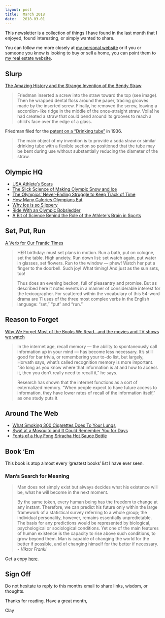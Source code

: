 ```yaml
---
layout: post
title:  March 2018
date:   2018-03-01
---
```


This newsletter is a collection of things I have found in the last month that I enjoyed, found interesting, or simply wanted to share.

You can follow me more closely at [my personal website](http://claycarson.net "Personal Website") or if you or someone you know is looking to buy or sell a home, you can point them to [my real estate website](http://claycarson.com "Business Website ").


## Slurp

[The Amazing History and the Strange Invention of the Bendy Straw](https://www.theatlantic.com/business/archive/2011/11/the-amazing-history-and-the-strange-invention-of-the-bendy-straw/248923/?01r2a9gdkgac "The Amazing History and the Strange Invention of the Bendy Straw")

> Friedman inserted a screw into the straw toward the top (see image). Then he wrapped dental floss around the paper, tracing grooves made by the inserted screw. Finally, he removed the screw, leaving a accordion-like ridge in the middle of the once-straight straw. Voila! he had created a straw that could bend around its grooves to reach a child’s face over the edge of a glass.

Friedman filed for the [patent on a “Drinking tube”](https://patents.google.com/patent/US2094268 "Patent") in 1936.

> The main object of my invention is to provide a soda straw or similar drinking tube with a flexible section so positioned that the tube may be bent during use without substantially reducing the diameter of the straw.

## Olympic HQ

- [USA Athlete’s Scars](https://www.sbnation.com/2018/2/8/16868932/winter-olympics-pyeongchang-team-usa-athletes-scars "USA Athlete’s Scars")
- [The Slick Science of Making Olympic Snow and Ice](https://www.smithsonianmag.com/science-nature/slick-science-making-olympic-snow-and-ice-180968014/ "The Slick Science of Making Olympic Snow and Ice")
- [The Olympics’ Never-Ending Struggle to Keep Track of Time](https://www.newyorker.com/tech/elements/the-olympics-never-ending-struggle-to-keep-track-of-time "The Olympics’ Never-Ending Struggle to Keep Track of Time")
- [How Many Calories Olympians Eat](https://www.vox.com/2018/2/13/17003696/what-olympic-athletes-eat "How Many Calories Olympians Eat")
- [Why Ice is so Slippery](https://www.vox.com/science-and-health/2018/2/13/16973886/olympics-2018-ice-skating-science-speed "Why ice is so slippery")
- [Ride With an Olympic Bobsledder](https://www.youtube.com/watch?v=we_Cs4Q0P2A "Ride With an Olympic Bobsledder")
- [A Bit of Science Behind the Role of the Athlete's Brain in Sports](http://tingilinde.typepad.com/omenti/2018/02/science-behind-the-brain-in-athletics.html "A Bit of Science Behind the Role of the Athlete's Brain in Sports")

## Set, Put, Run

[A Verb for Our Frantic Times](http://www.nytimes.com/2011/05/29/opinion/29winchester.html "A Verb for Our Frantic Times")

> HER birthday: must set plans in motion. Run a bath, put on cologne, set the table. High anxiety. Run down list: set watch again, put water in glasses, set flowers. Run to the window — phew! Watch her put a finger to the doorbell. Such joy! What timing! And just as the sun sets, too!
> 
> Thus does an evening beckon, full of pleasantry and promise. But as described here it notes events in a manner of considerable interest for the lexicographer. For scattered within the vocabulary of this 54-word drama are 11 uses of the three most complex verbs in the English language: “set,” “put” and “run.”

## Reason to Forget

[Why We Forget Most of the Books We Read…and the movies and TV shows we watch](https://www.theatlantic.com/science/archive/2018/01/what-was-this-article-about-again/551603/ "Why We Forget Most of the Books We Read")

> In the internet age, recall memory — the ability to spontaneously call information up in your mind — has become less necessary. It’s still good for bar trivia, or remembering your to-do list, but largely, Horvath says, what’s called recognition memory is more important. “So long as you know where that information is at and how to access it, then you don’t really need to recall it,” he says.
> 
> Research has shown that the internet functions as a sort of externalized memory. “When people expect to have future access to information, they have lower rates of recall of the information itself,” as one study puts it.

## Around The Web

- [What Smoking 300 Cigarettes Does To Your Lungs](https://www.youtube.com/watch?v=Dqqfl5kr4sU "What Smoking 300 Cigarettes Does To Your Lungs")
- [Swat at a Mosquito and It Could Remember You for Days](https://www.motherjones.com/environment/2018/01/study-swat-zika-mosquito-it-could-remember-you-for-days/ "Swat at a Mosquito and It Could Remember You for Days")
- [Fonts of a Huy Fong Sriracha Hot Sauce Bottle](https://twitter.com/jamescullen123/status/966672438816858113 "Fonts of a Huy Fong Sriracha Hot Sauce Bottle")

## Book ‘Em

This book is atop almost every ‘greatest books’ list I have ever seen.

### Man’s Search for Meaning

> Man does not simply exist but always decides what his existence will be, what he will become in the next moment.
> 
> By the same token, every human being has the freedom to change at any instant. Therefore, we can predict his future only within the large framework of a statistical survey referring to a whole group; the individual personality, however, remains essentially unpredictable. The basis for any predictions would be represented by biological, psychological or sociological conditions. Yet one of the main features of human existence is the capacity to rise above such conditions, to grow beyond them. Man is capable of changing the world for the better if possible, and of changing himself for the better if necessary. 
> *- Viktor Frankl*

Get a copy [here](https://www.amazon.com/Mans-Search-Meaning-Viktor-Frankl/dp/080701429X "Man's Search for Meaning").

## Sign Off

Do not hesitate to reply to this months email to share links, wisdom, or thoughts.

Thanks for reading. Have a great month,

Clay